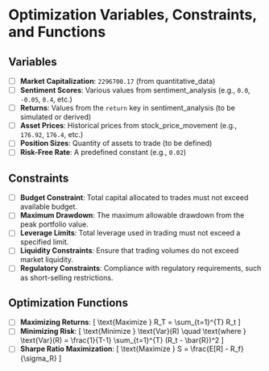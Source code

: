 # Optimization Variables, Constraints, and Functions

## Variables
- [ ] **Market Capitalization**: `2296700.17` (from quantitative_data)
- [ ] **Sentiment Scores**: Various values from sentiment_analysis (e.g., `0.0`, `-0.05`, `0.4`, etc.)
- [ ] **Returns**: Values from the `return` key in sentiment_analysis (to be simulated or derived)
- [ ] **Asset Prices**: Historical prices from stock_price_movement (e.g., `176.92`, `176.4`, etc.)
- [ ] **Position Sizes**: Quantity of assets to trade (to be defined)
- [ ] **Risk-Free Rate**: A predefined constant (e.g., `0.02`)

## Constraints
- [ ] **Budget Constraint**: Total capital allocated to trades must not exceed available budget.
- [ ] **Maximum Drawdown**: The maximum allowable drawdown from the peak portfolio value.
- [ ] **Leverage Limits**: Total leverage used in trading must not exceed a specified limit.
- [ ] **Liquidity Constraints**: Ensure that trading volumes do not exceed market liquidity.
- [ ] **Regulatory Constraints**: Compliance with regulatory requirements, such as short-selling restrictions.

## Optimization Functions
- [ ] **Maximizing Returns**: 
  \[
  \text{Maximize } R_T = \sum_{t=1}^{T} R_t
  \]
- [ ] **Minimizing Risk**: 
  \[
  \text{Minimize } \text{Var}(R) \quad \text{where } \text{Var}(R) = \frac{1}{T-1} \sum_{t=1}^{T} (R_t - \bar{R})^2
  \]
- [ ] **Sharpe Ratio Maximization**: 
  \[
  \text{Maximize } S = \frac{E[R] - R_f}{\sigma_R}
  \]
